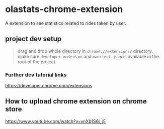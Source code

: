# olastats-chrome-extension
A extension to see statistics related to rides taken by user.

## project dev setup
> drag and drop whole directory in `chrome://extensions/`
directory. make sure `developer mode` is `on` and `manifest.json` is available in the root of the project.

### Further dev tutorial links

https://developer.chrome.com/extensions

## How to upload chrome extension  on chrome store

https://www.youtube.com/watch?v=vnXb1S6l_jE
